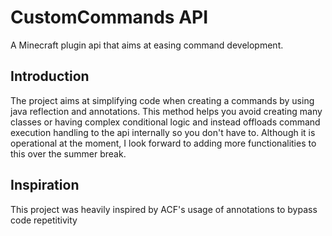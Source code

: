 # CustomCommands API
A Minecraft plugin api that aims at easing command development.

## Introduction
The project aims at simplifying code when creating a commands by using java reflection and annotations. This method helps you avoid creating many classes or having complex conditional logic and instead offloads command execution handling to the api internally so you don't have to. Although it is operational at the moment, I look forward to adding more functionalities to this over the summer break.

## Inspiration
This project was heavily inspired by ACF's usage of annotations to bypass code repetitivity

